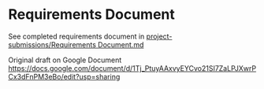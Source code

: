 # Requirements Document

See completed requirements document in [project-submissions/Requirements Document.md](https://github.com/Uvic-SENG321Spring2024/team8-developer/blob/main/project-submissions/Requirements%20Document.md)

Original draft on Google Document \
https://docs.google.com/document/d/1Tj_PtuyAAxvyEYCvo21SI7ZaLPJXwrPCx3dFnPM3eBo/edit?usp=sharing
